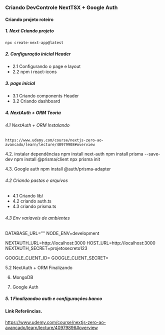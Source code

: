### Criando DevControle NextTSX + Google Auth

#### Criando projeto roteiro

##### 1. Next Criando projeto
    npx create-next-app@latest

##### 2. Configuração inicial Header
* 2.1 Configurando o page e layout
* 2.2 npm i react-icons

##### 3. page inicial
* 3.1 Criando components Header
* 3.2 Criando dashboard

##### 4. NextAuth + ORM Teoria

###### 4.1 NextAuth + ORM Instalando
```link
https://www.udemy.com/course/nextjs-zero-ao-avancado/learn/lecture/40979908#overview
```
4.2. instalar dependências
    npm install next-auth
    npm install prisma --save-dev
    npm install @prisma/client
    npx prisma init

4.3. Google auth
    npm install @auth/prisma-adapter
    

###### 4.2 Criando pastas e arquivos
* 4.1 Criando lib/
* 4.2 criando auth.ts
* 4.3 criando prisma.ts

###### 4.3 Env variaveis de ambientes
DATABASE_URL=""
NODE_ENV=development

NEXTAUTH_URL=http://localhost:3000
HOST_URL=http://localhost:3000
NEXTAUTH_SECRET=projetosecreto123

GOOGLE_CLIENT_ID=
GOOGLE_CLIENT_SECRET=


5.2 NextAuth + ORM Finalizando

6. MongoDB

7. Google Auth

#####  5. 1 Finalizandoo auth e configurações banco


#### Link Referências.
https://www.udemy.com/course/nextjs-zero-ao-avancado/learn/lecture/40979896#overview